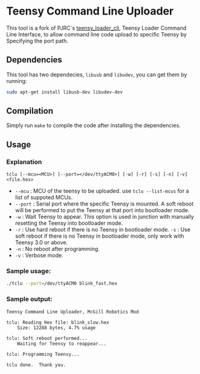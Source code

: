 # Teensy Command Line Uploader

This tool is a fork of PJRC`s
[teensy_loader_cli](https://github.com/PaulStoffregen/teensy_loader_cli),
 Teensy Loader Command Line Interface, to allow command line code upload to
 specific Teensy by Specifying the port path.

## Dependencies

This tool has two dependecies, `libusb` and `libudev`, you can get them by
running:

```bash
sudo apt-get install libusb-dev libudev-dev
```

## Compilation

Simply run `make` to compile the code after installing the dependencies.

## Usage

### Explanation
`tclu [--mcu=<MCU>] [--port=</dev/ttyACM0>] [-w] [-r] [-s] [-n] [-v] <file.hex>`

* `--mcu` : MCU of the teensy to be uploaded. use `tclu --list-mcus` for a list
of suppoted MCUs.
* `--port` : Serial port where the specific Teensy is mounted. A soft reboot will
be performed to put the Teensy at that port into bootloader mode.
* `-w` : Wait Teensy to appear. This option is used in junction with manually
 resetting the Teensy into bootloader mode.
* `-r` : Use hard reboot if there is no Teensy in bootloader mode.
`-s` : Use soft reboot if there is no Teensy in bootloader mode,
only work with Teensy 3.0 or above.
* `-n` : No reboot after programming.
* `-v` : Verbose mode.

### Sample usage:

```bash
./tclu --port=/dev/ttyACM0 blink_fast.hex
```

### Sample output:

```
Teensy Command Line Uploader, McGill Robotics Mod

tclu: Reading Hex file: blink_slow.hex
	Size: 12288 bytes, 4.7% usage

tclu: Soft reboot performed...
	Waiting for Teensy to reappear...

tclu: Programming Teensy...

tclu done.  Thank you.
```
